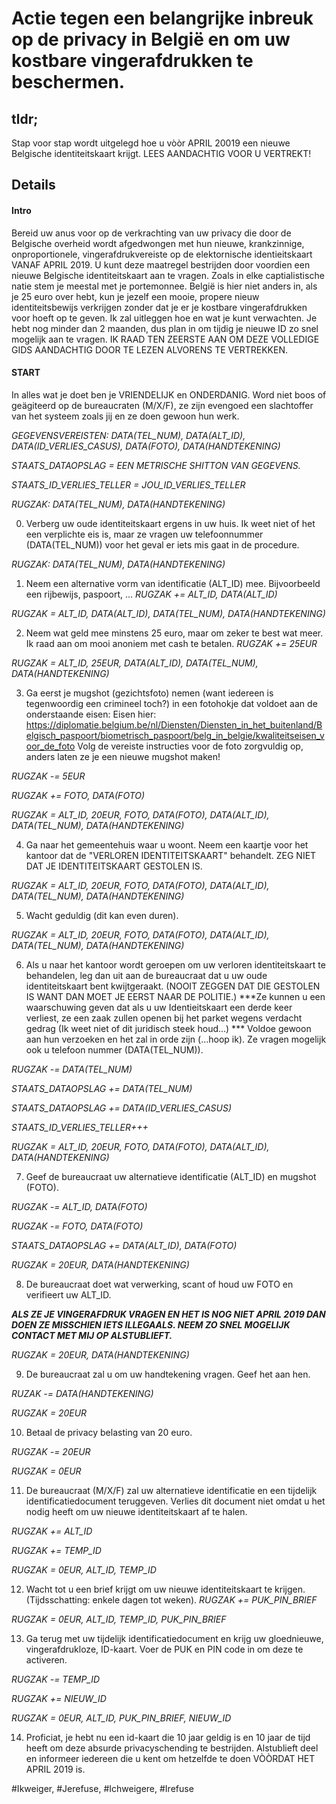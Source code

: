 # Actie tegen een belangrijke inbreuk op de privacy in België en om uw kostbare vingerafdrukken te beschermen.

## tldr;
Stap voor stap wordt uitgelegd hoe u vòòr APRIL 20019 een nieuwe Belgische identiteitskaart krijgt. LEES AANDACHTIG VOOR U VERTREKT!

## Details
#### Intro
Bereid uw anus voor op de verkrachting van uw privacy die door de Belgische overheid wordt afgedwongen met hun nieuwe, krankzinnige, onproportionele, vingerafdrukvereiste op de elektornische identieitskaart VANAF APRIL 2019. U kunt deze maatregel bestrijden door voordien een nieuwe Belgische identiteitskaart aan te vragen. Zoals in elke captialistische natie stem je meestal met je portemonnee. België is hier niet anders in, als je 25 euro over hebt, kun je jezelf een mooie, propere nieuw identiteitsbewijs verkrijgen zonder dat je er je kostbare vingerafdrukken voor hoeft op te geven. Ik zal uitleggen hoe en wat je kunt verwachten. Je hebt nog minder dan 2 maanden, dus plan in om tijdig je nieuwe ID zo snel mogelijk aan te vragen. IK RAAD TEN ZEERSTE AAN OM DEZE VOLLEDIGE GIDS AANDACHTIG DOOR TE LEZEN ALVORENS TE VERTREKKEN.

#### START

In alles wat je doet ben je VRIENDELIJK en ONDERDANIG. Word niet boos of geägiteerd op de bureaucraten (M/X/F), ze zijn evengoed een slachtoffer van het systeem zoals jij en ze doen gewoon hun werk.

_GEGEVENSVEREISTEN: DATA(TEL_NUM), DATA(ALT_ID), DATA(ID_VERLIES_CASUS), DATA(FOTO), DATA(HANDTEKENING)_

_STAATS_DATAOPSLAG = EEN METRISCHE SHITTON VAN GEGEVENS._

_STAATS_ID_VERLIES_TELLER = JOU_ID_VERLIES_TELLER_

_RUGZAK: DATA(TEL_NUM), DATA(HANDTEKENING)_

0) Verberg uw oude identiteitskaart ergens in uw huis. Ik weet niet of het een verplichte eis is, maar ze vragen uw telefoonnummer (DATA(TEL_NUM)) voor het geval er iets mis gaat in de procedure.

_RUGZAK: DATA(TEL_NUM), DATA(HANDTEKENING)_

1) Neem een alternative vorm van identificatie (ALT_ID) mee. Bijvoorbeeld een rijbewijs, paspoort, ...
_RUGZAK += ALT_ID, DATA(ALT_ID)_

_RUGZAK = ALT_ID, DATA(ALT_ID), DATA(TEL_NUM), DATA(HANDTEKENING)_

2) Neem wat geld mee minstens 25 euro, maar om zeker te best wat meer. Ik raad aan om mooi anoniem met cash te betalen.
_RUGZAK += 25EUR_

_RUGZAK = ALT_ID, 25EUR, DATA(ALT_ID), DATA(TEL_NUM), DATA(HANDTEKENING)_

3) Ga eerst je mugshot (gezichtsfoto) nemen (want iedereen is tegenwoordig een crimineel toch?) in een fotohokje dat voldoet aan de onderstaande eisen:
Eisen hier: https://diplomatie.belgium.be/nl/Diensten/Diensten_in_het_buitenland/Belgisch_paspoort/biometrisch_paspoort/belg_in_belgie/kwaliteitseisen_voor_de_foto
Volg de vereiste instructies voor de foto zorgvuldig op, anders laten ze je een nieuwe mugshot maken!

_RUGZAK -= 5EUR_

_RUGZAK += FOTO, DATA(FOTO)_

_RUGZAK = ALT_ID, 20EUR, FOTO, DATA(FOTO), DATA(ALT_ID), DATA(TEL_NUM), DATA(HANDTEKENING)_

4) Ga naar het gemeentehuis waar u woont. Neem een kaartje voor het kantoor dat de "VERLOREN IDENTITEITSKAART" behandelt. ZEG NIET DAT JE IDENTITEITSKAART GESTOLEN IS.

_RUGZAK = ALT_ID, 20EUR, FOTO, DATA(FOTO), DATA(ALT_ID), DATA(TEL_NUM), DATA(HANDTEKENING)_

5) Wacht geduldig (dit kan even duren).

_RUGZAK = ALT_ID, 20EUR, FOTO, DATA(FOTO), DATA(ALT_ID), DATA(TEL_NUM), DATA(HANDTEKENING)_

6) Als u naar het kantoor wordt geroepen om uw verloren identiteitskaart te behandelen, leg dan uit aan de bureaucraat dat u uw oude identiteitskaart bent kwijtgeraakt. (NOOIT ZEGGEN DAT DIE GESTOLEN IS WANT DAN MOET JE EERST NAAR DE POLITIE.) ***Ze kunnen u een waarschuwing geven dat als u uw Identieitskaart een derde keer verliest, ze een zaak zullen openen bij het parket wegens verdacht gedrag (Ik weet niet of dit juridisch steek houd...) *** Voldoe gewoon aan hun verzoeken en het zal in orde zijn (...hoop ik). Ze vragen mogelijk ook u telefoon nummer (DATA(TEL_NUM)).

_RUGZAK -= DATA(TEL_NUM)_

_STAATS_DATAOPSLAG += DATA(TEL_NUM)_

_STAATS_DATAOPSLAG += DATA(ID_VERLIES_CASUS)_

_STAATS_ID_VERLIES_TELLER+++_

_RUGZAK = ALT_ID, 20EUR, FOTO, DATA(FOTO), DATA(ALT_ID), DATA(HANDTEKENING)_

7) Geef de bureaucraat uw alternatieve identificatie (ALT_ID) en mugshot (FOTO).

_RUGZAK -= ALT_ID, DATA(FOTO)_

_RUGZAK -= FOTO, DATA(FOTO)_

_STAATS_DATAOPSLAG += DATA(ALT_ID), DATA(FOTO)_

_RUGZAK = 20EUR, DATA(HANDTEKENING)_

8) De bureaucraat doet wat verwerking, scant of houd uw FOTO en verifieert uw ALT_ID.

***ALS ZE JE VINGERAFDRUK VRAGEN EN HET IS NOG NIET APRIL 2019 DAN DOEN ZE MISSCHIEN IETS ILLEGAALS. NEEM ZO SNEL MOGELIJK CONTACT MET MIJ OP ALSTUBLIEFT.***

_RUGZAK = 20EUR, DATA(HANDTEKENING)_

9) De bureaucraat zal u om uw handtekening vragen. Geef het aan hen.

_RUZAK -= DATA(HANDTEKENING)_

_RUGZAK = 20EUR_

10) Betaal de privacy belasting van 20 euro.

_RUGZAK -= 20EUR_

_RUGZAK = 0EUR_

11) De bureaucraat (M/X/F) zal uw alternatieve identificatie en een tijdelijk identificatiedocument teruggeven. Verlies dit document niet omdat u het nodig heeft om uw nieuwe identiteitskaart af te halen.

_RUGZAK += ALT_ID_

_RUGZAK += TEMP_ID_

_RUGZAK = 0EUR, ALT_ID, TEMP_ID_

12) Wacht tot u een brief  krijgt om uw nieuwe identiteitskaart te krijgen. (Tijdsschatting: enkele dagen tot weken).
_RUGZAK += PUK_PIN_BRIEF_

_RUGZAK = 0EUR, ALT_ID, TEMP_ID, PUK_PIN_BRIEF_

13) Ga terug met uw tijdelijk identificatiedocument en krijg uw gloednieuwe, vingerafdrukloze, ID-kaart. Voer de PUK en PIN code in om deze te activeren.

_RUGZAK -= TEMP_ID_

_RUGZAK += NIEUW_ID_

_RUGZAK = 0EUR, ALT_ID, PUK_PIN_BRIEF, NIEUW_ID_

14) Proficiat, je hebt nu een id-kaart die 10 jaar geldig is en 10 jaar de tijd heeft om deze absurde privacyschending te bestrijden.
Alstublieft deel en informeer iedereen die u kent om hetzelfde te doen VÒÒRDAT HET APRIL 2019 is.

#Ikweiger, #Jerefuse, #Ichweigere, #Irefuse
